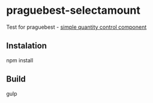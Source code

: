 # praguebest-selectamount
Test for praguebest - [simple quantity control component](../blob/master/src/components/selectAmount)

## Instalation
npm install

## Build
gulp

